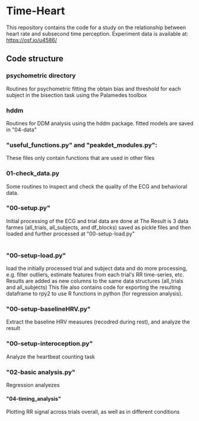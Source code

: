 # Time-Heart #

This repository contains the code for a study on the relationship between heart rate and subsecond time perception. Experiment data is available at: https://osf.io/u4586/
<br/>	

## Code structure ##


### psychometric directory
Routines for psychometric fitting the obtain bias and threshold for each subject in the bisection task using the Palamedes toolbox
<br/>

### hddm
Routines for DDM analysis using the hddm package.
fitted models are saved in "04-data"
<br/>


### "useful_functions.py" and "peakdet_modules.py":
These files only contain functions that are used in other files
<br/>

### 01-check_data.py
Some routines to inspect and check the quality of the ECG and behavioral data.
<br/>

### "00-setup.py"
Initial processing of the ECG and trial data are done at
The Result is 3 data farmes (all_trials, all_subjects, and df_blocks) saved as pickle files and then loaded and further processed at "00-setup-load.py"\
<br/>

### "00-setup-load.py"
load the initially processed trial and subject data and do more processing, e.g. filter outliers, estimate features from each trial's RR time-series, etc. 
Resutls are added as new columns to the same data structures (all_trials and all_subjects)
This file also contains code for exporting the resulting dataframe to rpy2 to use R functions in python (for regression analysis).
<br/>

### "00-setup-baselineHRV.py" 
Extract the baseline HRV measures (recodred during rest), and analyze the result

### "00-setup-interoception.py"
Analyze the heartbeat counting task
<br/>

### "02-basic analysis.py"
Regression analyezes
<br/>


#### "04-timing_analysis"
Plotting RR signal across trials overall, as well as in different conditions
<br/>
